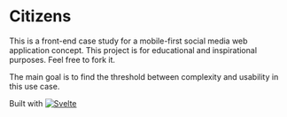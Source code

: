 # Citizens

This is a front-end case study for a mobile-first social media web application concept.
This project is for educational and inspirational purposes. Feel free to fork it.

The main goal is to find the threshold between complexity and usability in this use case.

Built with [![Svelte][Svelte.dev]][Svelte-url]

[Svelte.dev]: https://img.shields.io/badge/Svelte-4A4A55?style=for-the-badge&logo=svelte&logoColor=FF3E00
[Svelte-url]: https://svelte.dev/
